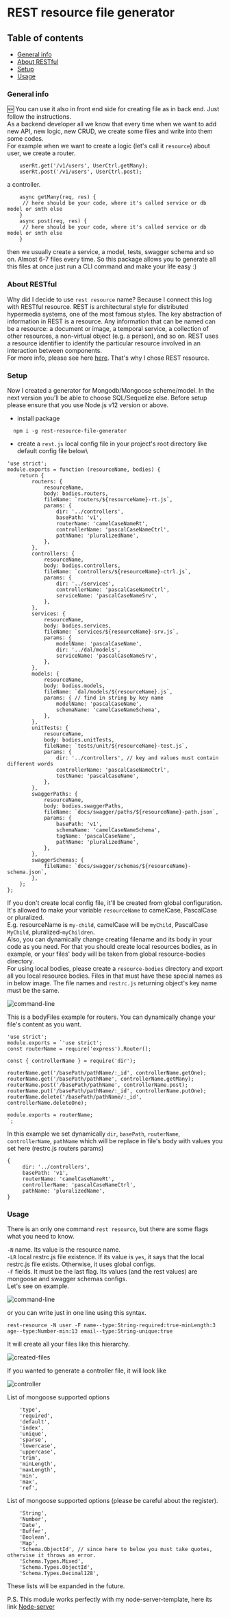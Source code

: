 # REST resource file generator

## Table of contents
* [General info](#general-info)
* [About RESTful](#about-RESTful)
* [Setup](#setup)
* [Usage](#usage)

### General info
:new: You can use it also in front end side for creating file as in back end. Just follow the instructions. \
As a backend developer all we know that every time when we want to add new API, new logic, new CRUD, we create some files and write into them some codes.\
For example when we want to create a logic (let's call it `resource`) about user, we create
a router. 
```
    userRt.get('/v1/users', UserCtrl.getMany);
    userRt.post('/v1/users', UserCtrl.post);
```
a controller. 
```
    async getMany(req, res) {
     // here should be your code, where it's called service or db model or smth else
    }
    async post(req, res) {
     // here should be your code, where it's called service or db model or smth else
    }
```
then we usually create a service, a model, tests, swagger schema and so on. Almost 6-7 files every time.
So this package allows you to generate all this files at once just run a CLI command and make your life easy :)  


### About RESTful
Why did I decide to use `rest resource` name? Because I connect this log with RESTful resource. REST is architectural style for distributed hypermedia systems, one of the most famous styles. The key abstraction of information in REST is a resource. Any information that can be named can be a resource: a document or image, a temporal service, a collection of other resources, a non-virtual object (e.g. a person), and so on. REST uses a resource identifier to identify the particular resource involved in an interaction between components. \
For more info, please see here [here](https://restfulapi.net/). That's why I chose REST resource.

### Setup
Now I created a generator for Mongodb/Mongoose scheme/model. In the next version you'll be able to choose SQL/Sequelize else.
Before setup please ensure that you use Node.js v12 version or above.
* install package
```
  npm i -g rest-resource-file-generator
```
* create a `rest.js` local config file in your project's root directory like default config file below\
```
'use strict';
module.exports = function (resourceName, bodies) {
    return {
        routers: {
            resourceName,
            body: bodies.routers,
            fileName: `routers/${resourceName}-rt.js`,
            params: {
                dir: '../controllers',
                basePath: 'v1',
                routerName: 'camelCaseNameRt',
                controllerName: 'pascalCaseNameCtrl',
                pathName: 'pluralizedName',
            },
        },
        controllers: {
            resourceName,
            body: bodies.controllers,
            fileName: `controllers/${resourceName}-ctrl.js`,
            params: {
                dir: '../services',
                controllerName: 'pascalCaseNameCtrl',
                serviceName: 'pascalCaseNameSrv',
            },
        },
        services: {
            resourceName,
            body: bodies.services,
            fileName: `services/${resourceName}-srv.js`,
            params: {
                modelName: 'pascalCaseName',
                dir: '../dal/models',
                serviceName: 'pascalCaseNameSrv',
            },
        },
        models: {
            resourceName,
            body: bodies.models,
            fileName: `dal/models/${resourceName}.js`,
            params: { // find in string by key name
                modelName: 'pascalCaseName',
                schemaName: 'camelCaseNameSchema',
            },
        },
        unitTests: {
            resourceName,
            body: bodies.unitTests,
            fileName: `tests/unit/${resourceName}-test.js`,
            params: {
                dir: '../controllers', // key and values must contain different words
                controllerName: 'pascalCaseNameCtrl',
                testName: 'pascalCaseName',
            },
        },
        swaggerPaths: {
            resourceName,
            body: bodies.swaggerPaths,
            fileName: `docs/swagger/paths/${resourceName}-path.json`,
            params: {
                basePath: 'v1',
                schemaName: 'camelCaseNameSchema',
                tagName: 'pascalCaseName',
                pathName: 'pluralizedName',
            },
        },
        swaggerSchemas: {
            fileName: `docs/swagger/schemas/${resourceName}-schema.json`,
        },
    };
};
```
If you don't create local config file, it'll be created from global configuration.
It's allowed to make your variable `resourceName` to camelCase, PascalCase or pluralized.\
E.g. resourceName is `my-child`, camelCase will be `myChild`, PascalCase `MyChild`, pluralized-`myChildren`.\
Also, you can dynamically change creating filename and its body in your code as you need. For that you should create local resources bodies, as in example, or your files' body will be taken from global resource-bodies directory.  
For using local bodies, please create a `resource-bodies` directory and export all you local resource bodies. Files in that must have these special names as in below image. The file names and `restrc.js` returning object's key name must be the same.

<img src="https://github.com/Vladinho10/rest-resource-file-generator/blob/main/files/bodies.png?raw=true"  alt="command-line"/> 

This is a bodyFiles example for routers. You can dynamically change your file's content as you want.
```
'use strict';
module.exports = `'use strict';
const routerName = require('express').Router();

const { controllerName } = require('dir');

routerName.get('/basePath/pathName/:_id', controllerName.getOne);
routerName.get('/basePath/pathName', controllerName.getMany);
routerName.post('/basePath/pathName', controllerName.post);
routerName.put('/basePath/pathName/:_id', controllerName.putOne);
routerName.delete('/basePath/pathName/:_id', controllerName.deleteOne);

module.exports = routerName;
`;
``` 

In this example we set dynamically `dir`, `basePath`, `routerName`, `controllerName`, `pathName` which will be replace in file's body with values you set here (restrc.js  routers params)
```
{
     dir: '../controllers',
     basePath: 'v1',
     routerName: 'camelCaseNameRt',
     controllerName: 'pascalCaseNameCtrl',
     pathName: 'pluralizedName',
}
```

### Usage
There is an only one command `rest resource`, but there are some flags what you need to know.

`-N` name. Its value is the resource name.   
`-LR` local restrc.js file existence. If its value is `yes`, it says that the local restrc.js file exists. Otherwise, it uses global configs.   
`-F` fields. It must be the last flag. Its values (and the rest values) are mongoose and swagger schemas configs.  
Let's see on example.

<img src="https://github.com/Vladinho10/rest-resource-file-generator/blob/main/files/command-line.png?raw=true"  alt="command-line"/> 

or you can write just in one line using this syntax.
```
rest-resource -N user -F name--type:String-required:true-minLength:3 age--type:Number-min:13 email--type:String-unique:true
```
It will create all your files like this hierarchy.

<img src="https://github.com/Vladinho10/rest-resource-file-generator/blob/main/files/created-files.png?raw=true"  alt="created-files"/>

If you wanted to generate a controller file, it will look like

<img src="https://github.com/Vladinho10/rest-resource-file-generator/blob/main/files/controller.png?raw=true"  alt="controller"/> 


List of mongoose supported options 
```
    'type',
    'required',
    'default',
    'index',
    'unique',
    'sparse',
    'lowercase',
    'uppercase',
    'trim',
    'minLength',
    'maxLength',
    'min',
    'max',
    'ref',
```
List of mongoose supported options (please be careful about the register).
```
    'String',
    'Number',
    'Date',
    'Buffer',
    'Boolean',
    'Map',
    'Schema.ObjectId', // since here to below you must take quotes, othervise it throws an error.
    'Schema.Types.Mixed',
    'Schema.Types.ObjectId',
    'Schema.Types.Decimal128',
```
These lists will be expanded in the future.

P.S. This module works perfectly with my node-server-template, here its link [Node-server](https://github.com/Vladinho10/node-server-template)
